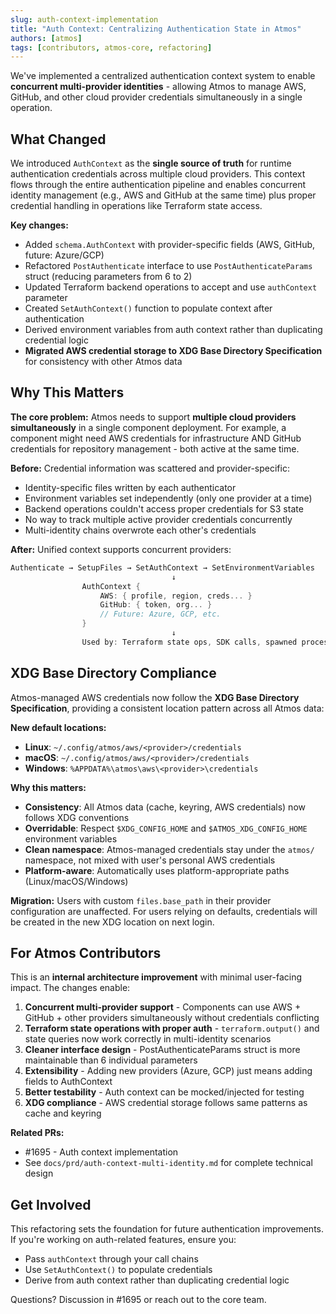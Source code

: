 ```yaml
---
slug: auth-context-implementation
title: "Auth Context: Centralizing Authentication State in Atmos"
authors: [atmos]
tags: [contributors, atmos-core, refactoring]
---
```


We've implemented a centralized authentication context system to enable **concurrent multi-provider identities** - allowing Atmos to manage AWS, GitHub, and other cloud provider credentials simultaneously in a single operation.

<!--truncate-->

## What Changed

We introduced `AuthContext` as the **single source of truth** for runtime authentication credentials across multiple cloud providers. This context flows through the entire authentication pipeline and enables concurrent identity management (e.g., AWS and GitHub at the same time) plus proper credential handling in operations like Terraform state access.

**Key changes:**
- Added `schema.AuthContext` with provider-specific fields (AWS, GitHub, future: Azure/GCP)
- Refactored `PostAuthenticate` interface to use `PostAuthenticateParams` struct (reducing parameters from 6 to 2)
- Updated Terraform backend operations to accept and use `authContext` parameter
- Created `SetAuthContext()` function to populate context after authentication
- Derived environment variables from auth context rather than duplicating credential logic
- **Migrated AWS credential storage to XDG Base Directory Specification** for consistency with other Atmos data

## Why This Matters

**The core problem:** Atmos needs to support **multiple cloud providers simultaneously** in a single component deployment. For example, a component might need AWS credentials for infrastructure AND GitHub credentials for repository management - both active at the same time.

**Before:** Credential information was scattered and provider-specific:
- Identity-specific files written by each authenticator
- Environment variables set independently (only one provider at a time)
- Backend operations couldn't access proper credentials for S3 state
- No way to track multiple active provider credentials concurrently
- Multi-identity chains overwrote each other's credentials

**After:** Unified context supports concurrent providers:
```go
Authenticate → SetupFiles → SetAuthContext → SetEnvironmentVariables
                                    ↓
                AuthContext {
                    AWS: { profile, region, creds... }
                    GitHub: { token, org... }
                    // Future: Azure, GCP, etc.
                }
                                    ↓
                Used by: Terraform state ops, SDK calls, spawned processes
```

## XDG Base Directory Compliance

Atmos-managed AWS credentials now follow the **XDG Base Directory Specification**, providing a consistent location pattern across all Atmos data:

**New default locations:**
- **Linux**: `~/.config/atmos/aws/<provider>/credentials`
- **macOS**: `~/.config/atmos/aws/<provider>/credentials`
- **Windows**: `%APPDATA%\atmos\aws\<provider>\credentials`

**Why this matters:**
- **Consistency**: All Atmos data (cache, keyring, AWS credentials) now follows XDG conventions
- **Overridable**: Respect `$XDG_CONFIG_HOME` and `$ATMOS_XDG_CONFIG_HOME` environment variables
- **Clean namespace**: Atmos-managed credentials stay under the `atmos/` namespace, not mixed with user's personal AWS credentials
- **Platform-aware**: Automatically uses platform-appropriate paths (Linux/macOS/Windows)

**Migration:** Users with custom `files.base_path` in their provider configuration are unaffected. For users relying on defaults, credentials will be created in the new XDG location on next login.

## For Atmos Contributors

This is an **internal architecture improvement** with minimal user-facing impact. The changes enable:

1. **Concurrent multi-provider support** - Components can use AWS + GitHub + other providers simultaneously without credentials conflicting
2. **Terraform state operations with proper auth** - `terraform.output()` and state queries now work correctly in multi-identity scenarios
3. **Cleaner interface design** - PostAuthenticateParams struct is more maintainable than 6 individual parameters
4. **Extensibility** - Adding new providers (Azure, GCP) just means adding fields to AuthContext
5. **Better testability** - Auth context can be mocked/injected for testing
6. **XDG compliance** - AWS credential storage follows same patterns as cache and keyring

**Related PRs:**
- #1695 - Auth context implementation
- See `docs/prd/auth-context-multi-identity.md` for complete technical design

## Get Involved

This refactoring sets the foundation for future authentication improvements. If you're working on auth-related features, ensure you:
- Pass `authContext` through your call chains
- Use `SetAuthContext()` to populate credentials
- Derive from auth context rather than duplicating credential logic

Questions? Discussion in #1695 or reach out to the core team.
